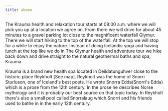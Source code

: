 ```yaml
---
title: above
---
```




The Krauma health and relaxation tour starts at 08:00 a.m. where we will pick you up at a location we agree on. From there we will drive for about 45 minutes to a gravel parking lot close to the magnificent waterfall Glymur. There we will start hiking to the top of the waterfall. At the top we will stop for a while to enjoy the nature. Instead of doing Icelandic yoga and having lunch at the top like we do in The Glymur health and adventure tour we hike back down and drive straight to the natural geothermal baths and spa, Krauma. 

Krauma is a brand new health spa located in Deildatunguhver close to the historic place Reykholt [See map]. Reykholt was the home of Snorri Sturluson, one of Iceland's best poets. He wrote Snorra Edda(Snorri's Edda) which is a prose from the 12th century. In the prose he describes Norse mythology and it is probably our best source on that topic today. In Reykholt there's also a small pool called Snorralaug which Snorri and his friends used to bathe in in the early 12th century. 